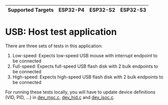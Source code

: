 | Supported Targets | ESP32-P4 | ESP32-S2 | ESP32-S3 |
| ----------------- | -------- | -------- | -------- |

# USB: Host test application

There are three sets of tests in this application:
1. Low-speed: Expects low-speed USB mouse with interrupt endpoint to be connected
2. Full-speed: Expects full-speed USB flash disk with 2 bulk endpoints to be connected
3. High-speed: Expects high-speed USB flash disk with 2 bulk endpoints to be connected

For running these tests locally, you will have to update device definitions (VID, PID, ...) in [dev_msc.c](../common/dev_msc.c), [dev_hid.c](../common/dev_hid.c) and  [dev_isoc.c](../common/dev_isoc.c).
